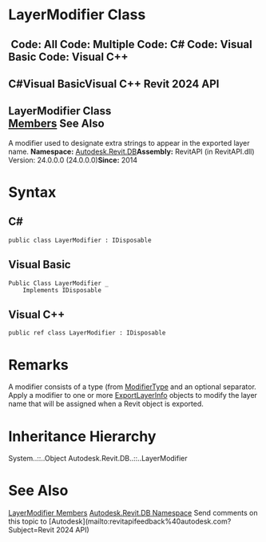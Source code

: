 # LayerModifier Class

﻿
 Code: All Code: Multiple Code: C# Code: Visual Basic Code: Visual C++   
---  
C#Visual BasicVisual C++
Revit 2024 API  
---  
LayerModifier Class  
[Members](a3924ff0-4269-3521-0e17-1bdf2516a8ef.md "LayerModifier Members") See Also  
---  
A modifier used to designate extra strings to appear in the exported layer name. 
**Namespace:** [Autodesk.Revit.DB](87546ba7-461b-c646-cbb1-2cb8f5bff8b2.md "Autodesk.Revit.DB Namespace")**Assembly:** RevitAPI (in RevitAPI.dll) Version: 24.0.0.0 (24.0.0.0)**Since:** 2014 
# Syntax
C#  
---  
```text
public class LayerModifier : IDisposable
```
  
Visual Basic  
---  
```text
Public Class LayerModifier _
	Implements IDisposable
```
  
Visual C++  
---  
```text
public ref class LayerModifier : IDisposable
```
  
# Remarks
A modifier consists of a type (from [ModifierType](14da29ca-e466-9c3f-7a5b-5988a0e0ef6b.md "ModifierType Enumeration") and an optional separator. Apply a modifier to one or more [ExportLayerInfo](88a99694-968a-99f7-870a-f46737bd5927.md "ExportLayerInfo Class") objects to modify the layer name that will be assigned when a Revit object is exported. 
# Inheritance Hierarchy
System..::..Object Autodesk.Revit.DB..::..LayerModifier
# See Also
[LayerModifier Members](a3924ff0-4269-3521-0e17-1bdf2516a8ef.md "LayerModifier Members")
[Autodesk.Revit.DB Namespace](87546ba7-461b-c646-cbb1-2cb8f5bff8b2.md "Autodesk.Revit.DB Namespace")
Send comments on this topic to [Autodesk](mailto:revitapifeedback%40autodesk.com?Subject=Revit 2024 API)